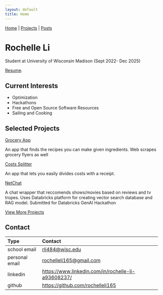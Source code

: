 ```yaml
---
layout: default
title: Home
---
```

[Home](index.md) | [Projects](projects.md) | [Posts](posts.md)

# Rochelle Li

Student at University of Wisconsin Madison (Sept 2022- Dec 2025)

[Resume](./Rochelle_s_Resume_2024-2025.pdf).

## Current Interests
*   Optimization
*   Hackathons
*   Free and Open Source Software Resources
*   Sailing and Cooking

## Selected Projects
[Grocery App](./grocery.md)

An app that finds the recipes you can make given ingredients. Web scrapes
grocery flyers as well

[Costs Splitter](https://github.com/rochelleli165/Costs-Splitter-Flutter)

An app that lets you easily divides costs with a receipt.

[NetChat](https://devpost.com/software/netchat)

A chat wrapper that reccomends shows/movies based on reviews and tv tropes.
Uses Databricks platform for creating vector search database and RAG model. 
Submitted for Databricks GenAI Hackathon

[View More Projects](projects.md)
## Contact
| Type           | Contact                                               |
|:---------------|:------------------------------------------------------|
| school email   | rli484@wisc.edu                                       |
| personal email | rochelleli165@gmail.com                               |
| linkedin       | https://www.linkedin.com/in/rochelle-li-a93608237/    |
| github         | https://github.com/rochelleli165                      |

